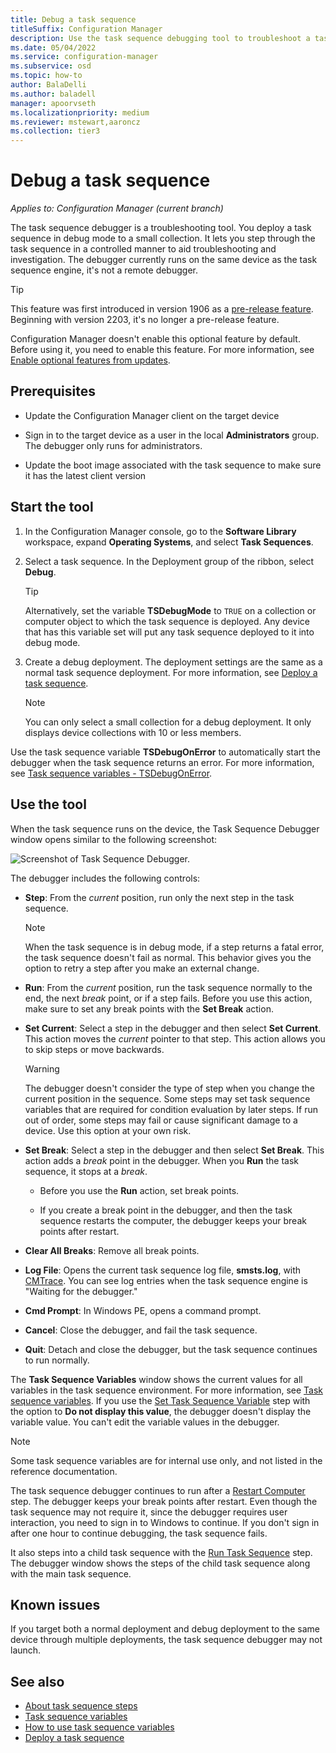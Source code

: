 ```yaml
---
title: Debug a task sequence
titleSuffix: Configuration Manager
description: Use the task sequence debugging tool to troubleshoot a task sequence.
ms.date: 05/04/2022
ms.service: configuration-manager
ms.subservice: osd
ms.topic: how-to
author: BalaDelli
ms.author: baladell
manager: apoorvseth
ms.localizationpriority: medium
ms.reviewer: mstewart,aaroncz 
ms.collection: tier3
---
```


# Debug a task sequence

*Applies to: Configuration Manager (current branch)*

<!--3612274-->

The task sequence debugger is a troubleshooting tool. You deploy a task sequence in debug mode to a small collection. It lets you step through the task sequence in a controlled manner to aid troubleshooting and investigation. The debugger currently runs on the same device as the task sequence engine, it's not a remote debugger.

> [!TIP]
> This feature was first introduced in version 1906 as a [pre-release feature](../../core/servers/manage/pre-release-features.md). Beginning with version 2203, it's no longer a pre-release feature.
>
> Configuration Manager doesn't enable this optional feature by default. Before using it, you need to enable this feature. For more information, see [Enable optional features from updates](../../core/servers/manage/optional-features.md).

## Prerequisites

- Update the Configuration Manager client on the target device

- Sign in to the target device as a user in the local **Administrators** group. The debugger only runs for administrators.

- Update the boot image associated with the task sequence to make sure it has the latest client version


## Start the tool

1. In the Configuration Manager console, go to the **Software Library** workspace, expand **Operating Systems**, and select **Task Sequences**.

1. Select a task sequence. In the Deployment group of the ribbon, select **Debug**.

    > [!Tip]  
    > Alternatively, set the variable **TSDebugMode** to `TRUE` on a collection or computer object to which the task sequence is deployed. Any device that has this variable set will put any task sequence deployed to it into debug mode.

1. Create a debug deployment. The deployment settings are the same as a normal task sequence deployment. For more information, see [Deploy a task sequence](deploy-a-task-sequence.md#process).

    > [!Note]  
    > You can only select a small collection for a debug deployment. It only displays device collections with 10 or less members.

Use the task sequence variable **TSDebugOnError** to automatically start the debugger when the task sequence returns an error.<!-- 5012536 --> For more information, see [Task sequence variables - TSDebugOnError](../understand/task-sequence-variables.md#TSDebugOnError).

## Use the tool

When the task sequence runs on the device, the Task Sequence Debugger window opens similar to the following screenshot:

![Screenshot of Task Sequence Debugger.](media/3612274-tsdebug.png)

The debugger includes the following controls:

- **Step**: From the *current* position, run only the next step in the task sequence.  

    > [!Note]  
    > When the task sequence is in debug mode, if a step returns a fatal error, the task sequence doesn't fail as normal. This behavior gives you the option to retry a step after you make an external change.

- **Run**: From the *current* position, run the task sequence normally to the end, the next *break* point, or if a step fails. Before you use this action, make sure to set any break points with the **Set Break** action.

- **Set Current**: Select a step in the debugger and then select **Set Current**. This action moves the *current* pointer to that step. This action allows you to skip steps or move backwards.  

    > [!Warning]  
    > The debugger doesn't consider the type of step when you change the current position in the sequence. Some steps may set task sequence variables that are required for condition evaluation by later steps. If run out of order, some steps may fail or cause significant damage to a device. Use this option at your own risk.  

- **Set Break**: Select a step in the debugger and then select **Set Break**. This action adds a *break* point in the debugger. When you **Run** the task sequence, it stops at a *break*.  

  - Before you use the **Run** action, set break points.

  - If you create a break point in the debugger, and then the task sequence restarts the computer, the debugger keeps your break points after restart.<!-- 5012509 -->

- **Clear All Breaks**: Remove all break points.

- **Log File**: Opens the current task sequence log file, **smsts.log**, with [CMTrace](../../core/support/cmtrace.md). You can see log entries when the task sequence engine is "Waiting for the debugger."

- **Cmd Prompt**: In Windows PE, opens a command prompt.

- **Cancel**: Close the debugger, and fail the task sequence.

- **Quit**: Detach and close the debugger, but the task sequence continues to run normally.

The **Task Sequence Variables** window shows the current values for all variables in the task sequence environment. For more information, see [Task sequence variables](../understand/task-sequence-variables.md). If you use the [Set Task Sequence Variable](../understand/task-sequence-steps.md#BKMK_SetTaskSequenceVariable) step with the option to **Do not display this value**, the debugger doesn't display the variable value. You can't edit the variable values in the debugger.

> [!Note]
> Some task sequence variables are for internal use only, and not listed in the reference documentation.

The task sequence debugger continues to run after a [Restart Computer](../understand/task-sequence-steps.md#BKMK_RestartComputer) step. The debugger keeps your break points after restart.<!-- 5012509 --> Even though the task sequence may not require it, since the debugger requires user interaction, you need to sign in to Windows to continue. If you don't sign in after one hour to continue debugging, the task sequence fails.

It also steps into a child task sequence with the [Run Task Sequence](../understand/task-sequence-steps.md#child-task-sequence) step. The debugger window shows the steps of the child task sequence along with the main task sequence.


## Known issues

If you target both a normal deployment and debug deployment to the same device through multiple deployments, the task sequence debugger may not launch.


## See also

- [About task sequence steps](../understand/task-sequence-steps.md)
- [Task sequence variables](../understand/task-sequence-variables.md)
- [How to use task sequence variables](../understand/using-task-sequence-variables.md)
- [Deploy a task sequence](deploy-a-task-sequence.md)
